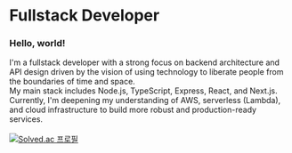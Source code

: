 # Fullstack Developer
### Hello, world!
I'm a fullstack developer with a strong focus on backend architecture and API design driven by the vision of using technology to liberate people from the boundaries of time and space.<br/>
My main stack includes Node.js, TypeScript, Express, React, and Next.js.<br/>
Currently, I'm deepening my understanding of AWS, serverless (Lambda), and cloud infrastructure to build more robust and production-ready services.<br/>
<br/>
[![Solved.ac
프로필](http://mazassumnida.wtf/api/v2/generate_badge?boj=bookopen)](https://solved.ac/bookopen)
